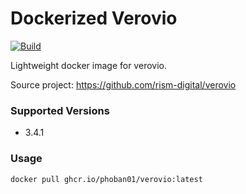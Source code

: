 # Dockerized Verovio

[![Build](https://github.com/phoban01/docker-verovio/actions/workflows/docker.yml/badge.svg)](https://github.com/phoban01/docker-verovio/actions/workflows/docker.yml)

Lightweight docker image for verovio.

Source project: https://github.com/rism-digital/verovio

### Supported Versions

- 3.4.1

### Usage

`docker pull ghcr.io/phoban01/verovio:latest`

